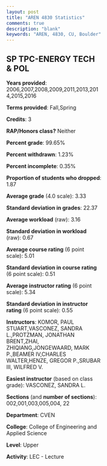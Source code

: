 ```yaml
---
layout: post
title: "AREN 4830 Statistics"
comments: true
description: "blank"
keywords: "AREN, 4830, CU, Boulder"
--- 
```

<head>
<script src="https://ajax.googleapis.com/ajax/libs/jquery/2.1.3/jquery.min.js"></script>
<script src="https://dl.dropboxusercontent.com/s/pc42nxpaw1ea4o9/highcharts.js?dl=0"></script>
<!-- <script src="../assets/js/highcharts.js"></script> -->
<style type="text/css">@font-face {
	font-family: "Bebas Neue";
	src: url(https://www.filehosting.org/file/details/544349/BebasNeue%20Regular.otf) format("opentype");
	}
	h1.Bebas { 
		font-family: "Bebas Neue", Verdana, Tahoma;
	}
</style>
</head>
<body>
	<div id="container" style="float: right; width: 45%; height: 88%; margin-left: 2.5%; margin-right: 2.5%;"></div>
	<script language="JavaScript">
		$(document).ready(function() {
		var chart = {type: 'column'};
		var title = {text: 'Grade Distribution'};
		var xAxis = {categories: ['A','B','C','D','F'],crosshair: true};
		var yAxis = {min: 0,title: {text: 'Percentage'}};
		var tooltip = {headerFormat: '<center><b><span style="font-size:20px">{point.key}</span></b></center>',
		               pointFormat: '<td style="padding:0"><b>{point.y:.1f}%</b></td>',
		               footerFormat: '</table>',shared: true,useHTML: true};
		var plotOptions = {column: {pointPadding: 0.0,borderWidth: 0}};  
		var credits = {enabled: false};var series= [{name: 'Percent',data: [46.99,43.99,6.28,2.73,0.0,]}];
		var json = {};
		json.chart = chart;
		json.title = title;
		json.tooltip = tooltip;
		json.xAxis = xAxis;
		json.yAxis = yAxis;  
		json.series = series;
		json.plotOptions = plotOptions;  
		json.credits = credits;
		$('#container').highcharts(json);
	});
	</script>
</body>
			   
## SP TPC-ENERGY TECH & POL

**Years provided**: 2006,2007,2008,2009,2011,2013,2014,2015,2016

**Terms provided**: Fall,Spring

**Credits**: 3

**RAP/Honors class?** Neither

**Percent grade**: 99.65%

**Percent withdrawn**: 1.23%

**Percent incomplete**: 0.35%

**Proportion of students who dropped**: 1.87

**Average grade** (4.0 scale): 3.33

**Standard deviation in grades**: 22.37

**Average workload** (raw): 3.16

**Standard deviation in workload** (raw): 0.67

**Average course rating** (6 point scale): 5.01

**Standard deviation in course rating** (6 point scale): 0.51

**Average instructor rating** (6 point scale): 5.34

**Standard deviation in instructor rating** (6 point scale): 0.55

**Instructors**: KOMOR, PAUL STUART,VASCONEZ, SANDRA L.,PROTZMAN, JONATHAN BRENT,ZHAI, ZHIQIANG,JONGEWAARD, MARK P.,BEAMER IV,CHARLES WALTER,HENZE, GREGOR P.,SRUBAR III, WILFRED V.

**Easiest instructor** (based on class grade): VASCONEZ, SANDRA L.

**Sections** (and **number of sections**): 002,001,003,005,004, 22

**Department**: CVEN

**College**: College of Engineering and Applied Science

**Level**: Upper

**Activity**: LEC - Lecture